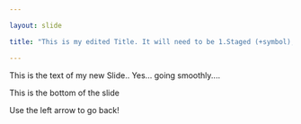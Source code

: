 ```yaml
---

layout: slide

title: "This is my edited Title. It will need to be 1.Staged (+symbol),  2.Committed (Source Control View / message + Ctrl+Enter)  3. Pushed (ellipsis ... / Push"

---
```


This is the text of my new Slide..
Yes... going smoothly....





This is the bottom of the slide

Use the left arrow to go back!